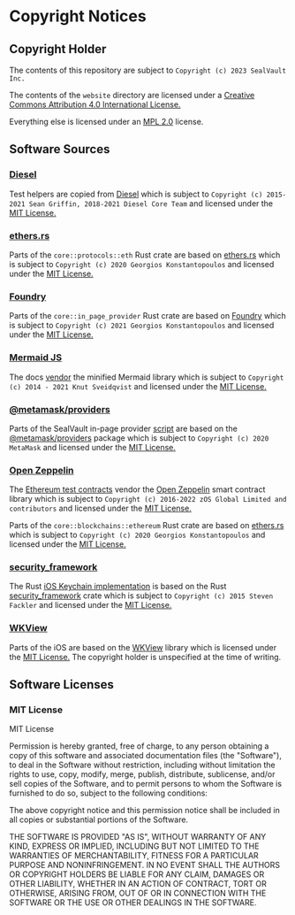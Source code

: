 # Copyright Notices

## Copyright Holder

The contents of this repository are subject to `Copyright (c) 2023 SealVault
Inc.`

The contents of the `website` directory are licensed under a [Creative Commons
Attribution 4.0 International
License.](http://creativecommons.org/licenses/by/4.0/)

Everything else is licensed under an [MPL 2.0](./LICENSE.txt) license.

## Software Sources

### [Diesel](https://github.com/diesel-rs/diesel)

Test helpers are copied from [Diesel](https://github.com/diesel-rs/diesel) which
is subject to `Copyright (c) 2015-2021 Sean Griffin, 2018-2021 Diesel Core Team`
and licensed under the [MIT License.](#mit-license)

### [ethers.rs](https://github.com/gakonst/ethers-rs)

Parts of the `core::protocols::eth` Rust crate are based on
[ethers.rs](https://github.com/gakonst/ethers-rs) which is subject to `Copyright
(c) 2020 Georgios Konstantopoulos` and licensed under the [MIT
License.](#mit-license)

### [Foundry](https://github.com/foundry-rs/foundry)

Parts of the `core::in_page_provider` Rust crate are based on
[Foundry](https://github.com/foundry-rs/foundry) which is subject to `Copyright
(c) 2021 Georgios Konstantopoulos` and licensed under the [MIT
License.](#mit-license)

### [Mermaid JS](https://github.com/mermaid-js/mermaid)

The docs [vendor](./docs/mermaid.min.js) the minified Mermaid library which is
subject to `Copyright (c) 2014 - 2021 Knut Sveidqvist` and licensed under the
[MIT License.](#mit-license)

### [@metamask/providers](https://github.com/MetaMask/providers)

Parts of the SealVault in-page provider
[script](core/assets/js/in-page-provider.js) are based on the
[@metamask/providers](https://github.com/MetaMask/providers) package which is
subject to `Copyright (c) 2020 MetaMask` and licensed under the [MIT
License.](#mit-license)

### [Open Zeppelin](https://github.com/OpenZeppelin/openzeppelin-contracts)

The [Ethereum test contracts](./core/src/protocols/eth/contracts) vendor the
[Open Zeppelin](https://github.com/OpenZeppelin/openzeppelin-contracts) smart
contract library which is subject to `Copyright (c) 2016-2022 zOS Global Limited
and contributors` and licensed under the [MIT License.](#mit-license)

Parts of the `core::blockchains::ethereum` Rust crate are based on
[ethers.rs](https://github.com/gakonst/ethers-rs) which is subject to `Copyright
(c) 2020 Georgios Konstantopoulos` and licensed under the [MIT
License.](#mit-license)

### [security_framework](https://github.com/kornelski/rust-security-framework)

The Rust [iOS Keychain
implementation](core/src/encryption/keychains/ios_keychain.rs) is based on the
Rust [security_framework](https://github.com/kornelski/rust-security-framework/tree/ebf932f1c3d920f3ebc99e4f7c5545929069bb31)
crate which is subject to `Copyright (c) 2015 Steven Fackler` and licensed under
the [MIT License.](#mit-license)

### [WKView](https://github.com/rebeloper/WKView)

Parts of the iOS are based on the [WKView](https://github.com/rebeloper/WKView)
library which is licensed under the [MIT License.](#mit-license) The copyright
holder is unspecified at the time of writing.

## Software Licenses

### MIT License

MIT License

Permission is hereby granted, free of charge, to any person obtaining a copy
of this software and associated documentation files (the "Software"), to deal
in the Software without restriction, including without limitation the rights
to use, copy, modify, merge, publish, distribute, sublicense, and/or sell
copies of the Software, and to permit persons to whom the Software is
furnished to do so, subject to the following conditions:

The above copyright notice and this permission notice shall be included in all
copies or substantial portions of the Software.

THE SOFTWARE IS PROVIDED "AS IS", WITHOUT WARRANTY OF ANY KIND, EXPRESS OR
IMPLIED, INCLUDING BUT NOT LIMITED TO THE WARRANTIES OF MERCHANTABILITY,
FITNESS FOR A PARTICULAR PURPOSE AND NONINFRINGEMENT. IN NO EVENT SHALL THE
AUTHORS OR COPYRIGHT HOLDERS BE LIABLE FOR ANY CLAIM, DAMAGES OR OTHER
LIABILITY, WHETHER IN AN ACTION OF CONTRACT, TORT OR OTHERWISE, ARISING FROM,
OUT OF OR IN CONNECTION WITH THE SOFTWARE OR THE USE OR OTHER DEALINGS IN THE
SOFTWARE.
